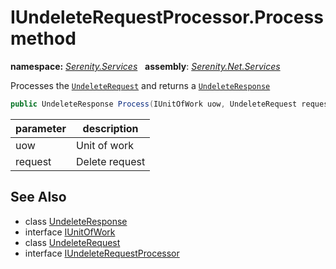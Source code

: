# IUndeleteRequestProcessor.Process method
**namespace:** *[Serenity.Services](../../README.md#serenity.services-namespace)*   **assembly**: *[Serenity.Net.Services](../../README.md)*

Processes the [`UndeleteRequest`](../UndeleteRequest.md) and returns a [`UndeleteResponse`](../UndeleteResponse.md)

```csharp
public UndeleteResponse Process(IUnitOfWork uow, UndeleteRequest request)
```

| parameter | description |
| --- | --- |
| uow | Unit of work |
| request | Delete request |

## See Also

* class [UndeleteResponse](../UndeleteResponse.md)
* interface [IUnitOfWork](../Serenity.Net.Data/../../Serenity.Data/IUnitOfWork.md)
* class [UndeleteRequest](../UndeleteRequest.md)
* interface [IUndeleteRequestProcessor](../IUndeleteRequestProcessor.md)